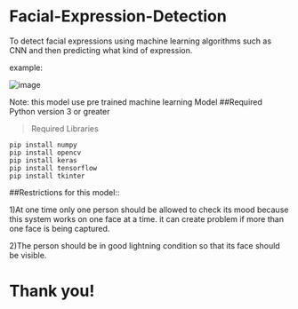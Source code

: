 # Facial-Expression-Detection
To detect facial expressions using machine learning algorithms such as CNN and then predicting what kind of expression.

example:

![image](https://user-images.githubusercontent.com/54232149/177506393-94080231-5071-412b-9c27-7f402267830e.png)


Note: this model use pre trained machine learning Model
##Required Python version 3 or greater 

>Required Libraries

```
pip install numpy
pip install opencv
pip install keras
pip install tensorflow
pip install tkinter
```

##Restrictions for this model::

1)At one time only one person should be allowed to check its mood because this system works on one face at a time.
it can create problem if more than one face is being captured.

2)The person should be in good lightning condition so that its face should be visible.

# Thank you!
